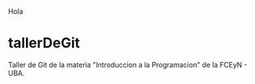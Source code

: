 Hola 
# tallerDeGit

Taller de Git de la materia "Introduccion a la Programacion" de la FCEyN - UBA.